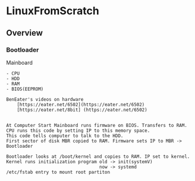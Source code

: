 # LinuxFromScratch 

## Overview

### Bootloader

Mainboard 

    - CPU
    - HDD
    - RAM
    - BIOS(EEPROM)
          
    BenEater's videos on hardware
        [https://eater.net/6502](https://eater.net/6502)
        [https://eater.net/8bit] (https://eater.net/6502)
            

    At Computer Start Mainboard runs firmware on BIOS. Transfers to RAM.
    CPU runs this code by setting IP to this memory space.
    This code tells computer to talk to the HDD. 
    First sector of disk MBR copied to RAM. Firmware sets IP to MBR -> Bootloader
    
    Bootloader looks at /boot/kernel and copies to RAM. IP set to kernel. 
    Kernel runs initialization program old -> init(systemV)
                                       now -> systemd
    /etc/fstab entry to mount root partiton
         
                        
